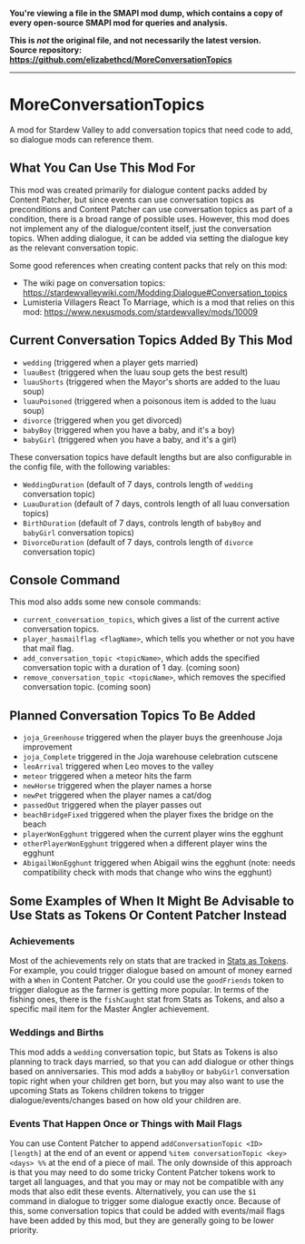 **You're viewing a file in the SMAPI mod dump, which contains a copy of every open-source SMAPI mod
for queries and analysis.**

**This is _not_ the original file, and not necessarily the latest version.**  
**Source repository: https://github.com/elizabethcd/MoreConversationTopics**

----

# MoreConversationTopics
A mod for Stardew Valley to add conversation topics that need code to add, so dialogue mods can reference them.

## What You Can Use This Mod For

This mod was created primarily for dialogue content packs added by Content Patcher, but since events can use conversation topics as preconditions and Content Patcher can use conversation topics as part of a condition, there is a broad range of possible uses. However, this mod does not implement any of the dialogue/content itself, just the conversation topics. When adding dialogue, it can be added via setting the dialogue key as the relevant conversation topic. 

Some good references when creating content packs that rely on this mod:
   * The wiki page on conversation topics: https://stardewvalleywiki.com/Modding:Dialogue#Conversation_topics
   * Lumisteria Villagers React To Marriage, which is a mod that relies on this mod: https://www.nexusmods.com/stardewvalley/mods/10009

## Current Conversation Topics Added By This Mod
   * `wedding` (triggered when a player gets married)
   * `luauBest` (triggered when the luau soup gets the best result)
   * `luauShorts` (triggered when the Mayor's shorts are added to the luau soup)
   * `luauPoisoned` (triggered when a poisonous item is added to the luau soup)
   * `divorce` (triggered when you get divorced)
   * `babyBoy` (triggered when you have a baby, and it's a boy)
   * `babyGirl` (triggered when you have a baby, and it's a girl)

These conversation topics have default lengths but are also configurable in the config file, with the following variables:
   * `WeddingDuration` (default of 7 days, controls length of `wedding` conversation topic)
   * `LuauDuration` (default of 7 days, controls length of all luau conversation topics)
   * `BirthDuration` (default of 7 days, controls length of `babyBoy` and `babyGirl` conversation topics)
   * `DivorceDuration` (default of 7 days, controls length of `divorce` conversation topic)

## Console Command

This mod also adds some new console commands:

* `current_conversation_topics`, which gives a list of the current active conversation topics. 
* `player_hasmailflag <flagName>`, which tells you whether or not you have that mail flag.
* `add_conversation_topic <topicName>`, which adds the specified conversation topic with a duration of 1 day. (coming soon)
* `remove_conversation_topic <topicName>`, which removes the specified conversation topic. (coming soon)

## Planned Conversation Topics To Be Added
   * `joja_Greenhouse` triggered when the player buys the greenhouse Joja improvement
   * `joja_Complete` triggered in the Joja warehouse celebration cutscene
   * `leoArrival` triggered when Leo moves to the valley
   * `meteor` triggered when a meteor hits the farm
   * `newHorse` triggered when the player names a horse
   * `newPet` triggered when the player names a cat/dog
   * `passedOut` triggered when the player passes out
   * `beachBridgeFixed` triggered when the player fixes the bridge on the beach
   * `playerWonEgghunt` triggered when the current player wins the egghunt
   * `otherPlayerWonEgghunt` triggered when a different player wins the egghunt
   * `AbigailWonEgghunt` triggered when Abigail wins the egghunt (note: needs compatibility check with mods that change who wins the egghunt)

## Some Examples of When It Might Be Advisable to Use Stats as Tokens Or Content Patcher Instead

### Achievements

Most of the achievements rely on stats that are tracked in [Stats as Tokens](https://www.nexusmods.com/stardewvalley/mods/9659). For example, you could trigger dialogue based on amount of money earned with a `When` in Content Patcher. Or you could use the `goodFriends` token to trigger dialogue as the farmer is getting more popular. In terms of the fishing ones, there is the `fishCaught` stat from Stats as Tokens, and also a specific mail item for the Master Angler achievement. 

### Weddings and Births

This mod adds a `wedding` conversation topic, but Stats as Tokens is also planning to track days married, so that you can add dialogue or other things based on anniversaries. This mod adds a `babyBoy` or `babyGirl` conversation topic right when your children get born, but you may also want to use the upcoming Stats as Tokens children tokens to trigger dialogue/events/changes based on how old your children are. 

### Events That Happen Once or Things with Mail Flags

You can use Content Patcher to append `addConversationTopic <ID> [length]` at the end of an event or append `%item conversationTopic <key> <days> %%` at the end of a piece of mail. The only downside of this approach is that you may need to do some tricky Content Patcher tokens work to target all languages, and that you may or may not be compatible with any mods that also edit these events. Alternatively, you can use the `$1` command in dialogue to trigger some dialogue exactly once. Because of this, some conversation topics that could be added with events/mail flags have been added by this mod, but they are generally going to be lower priority. 

